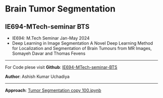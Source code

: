 # Brain Tumor Segmentation

## IE694-MTech-seminar BTS

- IE694: M.Tech Seminar Jan-May 2024
- Deep Learning in Image Segmentation A Novel Deep Learning Method for Localization and Segmentation of Brain Tumours from MR Images, Somayeh Davar and Thomas Fevens
---

For Code plese visit **Github**: [IE694-MTech-seminar-BTS](https://github.com/akuresonite/IE694-MTech-seminar-BTS)

**Author**:  Ashish Kumar Uchadiya

---

**Approach**: [Tumor Segmentation copy 100.ipynb](https://github.com/akuresonite/IE694-MTech-seminar-BTS/blob/main/Tumor%20Segmentation%20copy%20100.ipynb)
